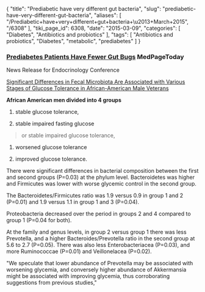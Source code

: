 {
    "title": "Prediabetic have very different gut bacteria",
    "slug": "prediabetic-have-very-different-gut-bacteria",
    "aliases": [
        "/Prediabetic+have+very+different+gut+bacteria+\u2013+March+2015",
        "/6308"
    ],
    "tiki_page_id": 6308,
    "date": "2015-03-09",
    "categories": [
        "Diabetes",
        "Antibiotics and probiotics"
    ],
    "tags": [
        "Antibiotics and probiotics",
        "Diabetes",
        "metabolic",
        "prediabetes"
    ]
}


### [Prediabetes Patients Have Fewer Gut Bugs](http://www.medpagetoday.com/MeetingCoverage/ENDO/50373) MedPageToday

News Release  for Endocrinology Conference

[Significant Differences in Fecal Microbiota Are Associated with Various Stages of Glucose Tolerance in African-American Male Veterans](https://endo.confex.com/endo/2015endo/webprogram/Paper21179.html)

 **African American men divided into 4 groups** 

1. stable glucose tolerance,

1. stable impaired fasting glucose 

> or stable impaired glucose tolerance,

1. worsened glucose tolerance

1. improved glucose tolerance.

There were significant differences in bacterial composition between the first and second groups (P=0.03) at the phylum level. Bacteroidetes was higher and Firmicutes was lower with worse glycemic control in the second group. 

The Bacteroidetes/Firmicutes ratio was 1.9 versus 0.9 in group 1 and 2 (P=0.01) and 1.9 versus 1.1 in group 1 and 3 (P=0.04).

Proteobacteria decreased over the period in groups 2 and 4 compared to group 1 (P=0.04 for both).

At the family and genus levels, in group 2 versus group 1 there was less Prevotella, and a higher Bacteroides/Prevotella ratio in the second group at 5.6 to 2.7 (P=0.05). There was also less Enterobacteriacea (P=0.03), and more Ruminococcae (P=0.01) and Veillonelacea (P=0.02).

"We speculate that lower abundance of Prevotella may be associated with worsening glycemia, and conversely higher abundance of Akkermansia might be associated with improving glycemia, thus corroborating suggestions from previous studies,"